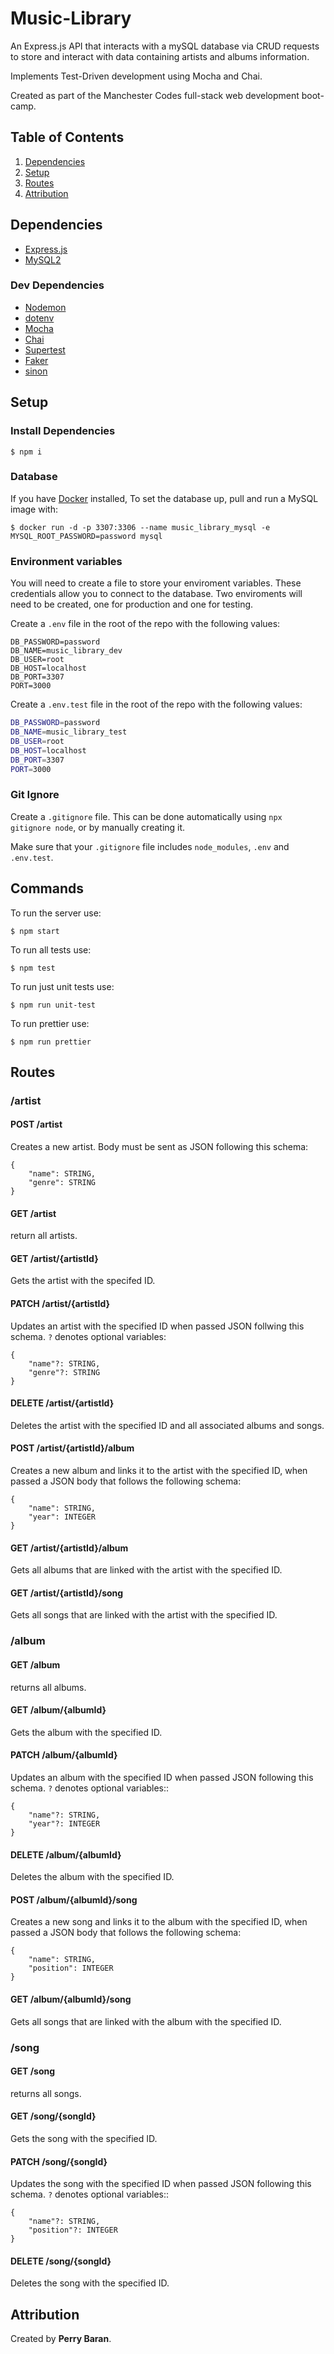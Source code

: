 # Music-Library

An Express.js API that interacts with a mySQL database via CRUD requests to store and interact with data containing artists and albums information.

Implements Test-Driven development using Mocha and Chai.

Created as part of the Manchester Codes full-stack web development boot-camp.

## Table of Contents

1. [Dependencies](#dependencies)
2. [Setup](#setup)
3. [Routes](#routes)
4. [Attribution](#attribution)

## Dependencies

- [Express.js](https://expressjs.com/)
- [MySQL2](https://www.npmjs.com/package/mysql2)

### Dev Dependencies

- [Nodemon](https://www.npmjs.com/package/nodemon)
- [dotenv](https://www.npmjs.com/package/dotenv)
- [Mocha](https://www.npmjs.com/package/mocha)
- [Chai](https://www.npmjs.com/package/chai)
- [Supertest](https://www.npmjs.com/package/supertest)
- [Faker](https://www.npmjs.com/package/@faker-js/faker)
- [sinon](https://www.npmjs.com/package/sinon)

## Setup

### Install Dependencies

```
$ npm i
```

### Database

If you have [Docker](https://docs.docker.com/) installed, To set the database up, pull and run a MySQL image with:

```
$ docker run -d -p 3307:3306 --name music_library_mysql -e MYSQL_ROOT_PASSWORD=password mysql
```

### Environment variables

You will need to create a file to store your enviroment variables. These credentials allow you to connect to the database. Two enviroments will need to be created, one for production and one for testing.

Create a `.env` file in the root of the repo with the following values:

```
DB_PASSWORD=password
DB_NAME=music_library_dev
DB_USER=root
DB_HOST=localhost
DB_PORT=3307
PORT=3000
```

Create a `.env.test` file in the root of the repo with the following values:

```bash
DB_PASSWORD=password
DB_NAME=music_library_test
DB_USER=root
DB_HOST=localhost
DB_PORT=3307
PORT=3000
```

### Git Ignore

Create a `.gitignore` file. This can be done automatically using `npx gitignore node`, or by manually creating it.

Make sure that your `.gitignore` file includes `node_modules`, `.env` and `.env.test`.

## Commands

To run the server use:

```
$ npm start
```

To run all tests use:

```
$ npm test
```

To run just unit tests use:

```
$ npm run unit-test
```

To run prettier use:

```
$ npm run prettier
```

## Routes

### /artist

#### POST /artist

Creates a new artist. Body must be sent as JSON following this schema:

```
{
    "name": STRING,
    "genre": STRING
}
```

#### GET /artist

return all artists.

#### GET /artist/{artistId}

Gets the artist with the specifed ID.

#### PATCH /artist/{artistId}

Updates an artist with the specified ID when passed JSON follwing this schema. `?` denotes optional variables:

```
{
    "name"?: STRING,
    "genre"?: STRING
}
```

#### DELETE /artist/{artistId}

Deletes the artist with the specified ID and all associated albums and songs.

#### POST /artist/{artistId}/album

Creates a new album and links it to the artist with the specified ID, when passed a JSON body that follows the following schema:

```
{
    "name": STRING,
    "year": INTEGER
}
```

#### GET /artist/{artistId}/album

Gets all albums that are linked with the artist with the specified ID.

#### GET /artist/{artistId}/song

Gets all songs that are linked with the artist with the specified ID.

### /album

#### GET /album

returns all albums.

#### GET /album/{albumId}

Gets the album with the specified ID.

#### PATCH /album/{albumId}

Updates an album with the specified ID when passed JSON following this schema. `?` denotes optional variables::

```
{
    "name"?: STRING,
    "year"?: INTEGER
}
```

#### DELETE /album/{albumId}

Deletes the album with the specified ID.

#### POST /album/{albumId}/song

Creates a new song and links it to the album with the specified ID, when passed a JSON body that follows the following schema:

```
{
    "name": STRING,
    "position": INTEGER
}
```

#### GET /album/{albumId}/song

Gets all songs that are linked with the album with the specified ID.

### /song

#### GET /song

returns all songs.

#### GET /song/{songId}

Gets the song with the specified ID.

#### PATCH /song/{songId}

Updates the song with the specified ID when passed JSON following this schema. `?` denotes optional variables::

```
{
    "name"?: STRING,
    "position"?: INTEGER
}
```

#### DELETE /song/{songId}

Deletes the song with the specified ID.

## Attribution

Created by **Perry Baran**.
